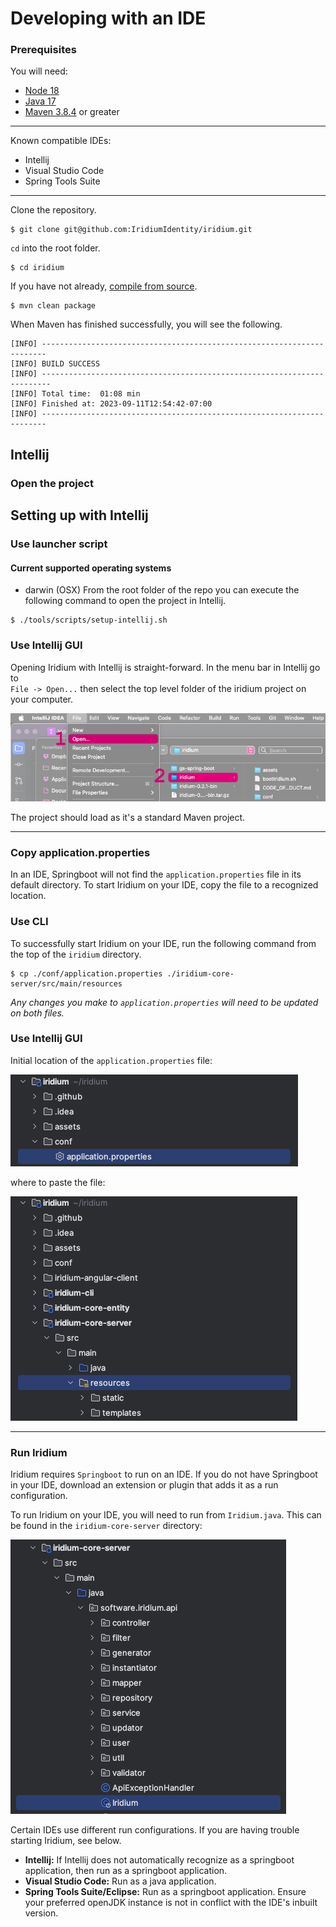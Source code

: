 # Developing with an IDE

### Prerequisites

You will need:
 -  [Node 18](https://nodejs.org/en)
 -  [Java 17](https://adoptium.net/)  
 -  [Maven 3.8.4](https://maven.apache.org/) or greater  
---
Known compatible IDEs:
- Intellij
- Visual Studio Code
- Spring Tools Suite
---

Clone the repository.

```shell
$ git clone git@github.com:IridiumIdentity/iridium.git
```
`cd` into the root folder.
```shell
$ cd iridium
```
If you have not already, [compile from source](./building-from-source.md). 

```shell
$ mvn clean package
```

When Maven has finished successfully, you will see the following.
```
[INFO] -----------------------------------------------------------------------
[INFO] BUILD SUCCESS
[INFO] ------------------------------------------------------------------------
[INFO] Total time:  01:08 min
[INFO] Finished at: 2023-09-11T12:54:42-07:00
[INFO] -----------------------------------------------------------------------
```


## Intellij

### **Open the project**

## Setting up with Intellij

### Use launcher script
#### Current supported operating systems
* darwin (OSX)
From the root folder of the repo you can execute the following command to open the project in Intellij.
```shell
$ ./tools/scripts/setup-intellij.sh
```
### Use Intellij GUI
Opening Iridium with Intellij is straight-forward.  In the menu bar in Intellij go to  
`File -> Open...` then select the top level folder of the iridium project on your computer.

![Open with Intellij](../images/import-project-intellij.png)

The project should load as it's a standard Maven project. 

---
### **Copy application.properties**
In an IDE, Springboot will not find the `application.properties` file in its default directory. To start Iridium on your IDE, copy the file to a recognized location.

### Use CLI
To successfully start Iridium on your IDE, run the following command from the top of the `iridium` directory. 
```shell
$ cp ./conf/application.properties ./iridium-core-server/src/main/resources
```
 *Any changes you make to `application.properties` will need to be updated on both files.*

### Use Intellij GUI
Initial location of the `application.properties` file:

![Initial location of application.properties](../images/application-prop-location1.png)

where to paste the file:

![Location of pasted application.properties](../images/application-prop-location2.png)

---
### **Run Iridium**

Iridium requires `Springboot` to run on an IDE. If you do not have Springboot in your IDE, download an extension or plugin that adds it as a run configuration.

To run Iridium on your IDE, you will need to run from `Iridium.java`. This can be found in the `iridium-core-server` directory:

![Location of Iridium.java](../images/iridium-dot-java-location.png)

Certain IDEs use different run configurations. If you are having trouble starting Iridium, see below.

- **Intellij:** If Intellij does not automatically recognize as a springboot application, then run as a springboot application.
- **Visual Studio Code:** Run as a java application.
- **Spring Tools Suite/Eclipse:** Run as a springboot application. Ensure your preferred openJDK instance is not in conflict with the IDE's inbuilt version.





